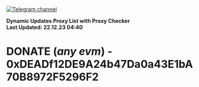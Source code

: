 [![Telegram channel](https://img.shields.io/endpoint?url=https://runkit.io/damiankrawczyk/telegram-badge/branches/master?url=https://t.me/n4z4v0d)](https://t.me/n4z4v0d) 

**Dynamic Updates Proxy List with Proxy Checker**  
**Last Updated: 22.12.23 04:40**

# DONATE (_any evm_) - 0xDEADf12DE9A24b47Da0a43E1bA70B8972F5296F2
